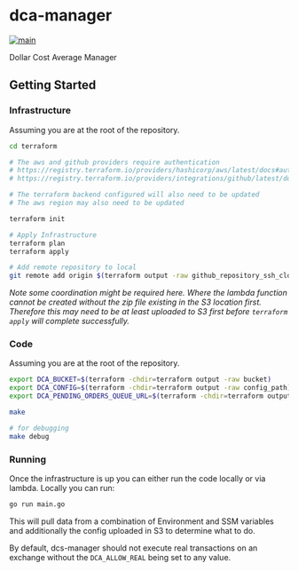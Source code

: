 # dca-manager

[![main](https://github.com/kiran94/dca-manager/actions/workflows/main.yml/badge.svg)](https://github.com/kiran94/dca-manager/actions/workflows/main.yml)

Dollar Cost Average Manager

## Getting Started

### Infrastructure

Assuming you are at the root of the repository.

```sh
cd terraform

# The aws and github providers require authentication
# https://registry.terraform.io/providers/hashicorp/aws/latest/docs#authentication
# https://registry.terraform.io/providers/integrations/github/latest/docs#authentication

# The terraform backend configured will also need to be updated
# The aws region may also need to be updated

terraform init

# Apply Infrastructure
terraform plan
terraform apply

# Add remote repository to local
git remote add origin $(terraform output -raw github_repository_ssh_clone_url)
```

*Note some coordination might be required here. Where the lambda function cannot be created without the zip file existing in the S3 location first. Therefore this may need to be at least uploaded to S3 first before `terraform apply` will complete successfully.*

### Code

Assuming you are at the root of the repository.

```sh
export DCA_BUCKET=$(terraform -chdir=terraform output -raw bucket)
export DCA_CONFIG=$(terraform -chdir=terraform output -raw config_path)
export DCA_PENDING_ORDERS_QUEUE_URL=$(terraform -chdir=terraform output -raw pending_orders_queue_url)

make

# for debugging
make debug
```

### Running

Once the infrastructure is up you can either run the code locally or via lambda. Locally you can run:

```sh
go run main.go
```

This will pull data from a combination of Environment and SSM variables and additionally the config uploaded in S3 to determine what to do.

By default, dcs-manager should not execute real transactions on an exchange without the `DCA_ALLOW_REAL` being set to any value.

